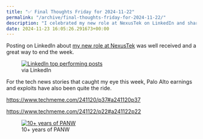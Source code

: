 ```yaml
---
title: "✅ Final Thoughts Friday for 2024-11-22"
permalink: "/archive/final-thoughts-friday-for-2024-11-22/"
description: "I celebrated my new role at NexusTek on LinkedIn and shared my tech news highlights for the week."
date: 2024-11-23 16:05:26.291673+00:00
---
```


<!-- buttondown-editor-mode: fancy --><p>Posting on LinkedIn about <a target="_blank" rel="noopener noreferrer nofollow" href="https://www.linkedin.com/in/jaycuthrell">my new role at NexusTek</a> was well received and a great way to end the week.</p><figure><a href="https://www.linkedin.com/in/jaycuthrell/" target="_blank" rel="noopener noreferrer"><img src="https://assets.buttondown.email/images/98d8ddef-3e08-4700-9d2f-97c8374a7ed0.png?w=960&amp;fit=max" alt="LinkedIn top performing posts" draggable="false"></a><figcaption>via LinkedIn</figcaption></figure><p>For the tech news stories that caught my eye this week, Palo Alto earnings and exploits have also been quite the ride.</p><p><a target="_blank" rel="noopener noreferrer nofollow" href="https://www.techmeme.com/241120/p37#a241120p37">https://www.techmeme.com/241120/p37#a241120p37</a></p><p><a target="_blank" rel="noopener noreferrer nofollow" href="https://www.techmeme.com/241122/p22#a241122p22">https://www.techmeme.com/241122/p22#a241122p22</a></p><figure><a href="https://www.google.com/finance/quote/PANW:NASDAQ" target="_blank" rel="noopener noreferrer"><img src="https://assets.buttondown.email/images/49de0317-30fe-4c31-9aff-e02efcf42c2f.png?w=960&amp;fit=max" alt="10+ years of PANW" draggable="false"></a><figcaption>10+ years of PANW</figcaption></figure><p></p>